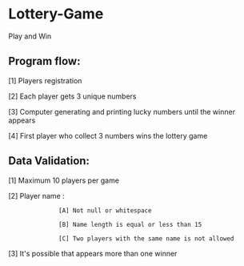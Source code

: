 # Lottery-Game
Play and Win

Program flow:
-----------------------
[1] Players registration

[2] Each player gets 3 unique numbers

[3] Computer generating and printing lucky numbers until the winner appears

[4] First player who collect 3 numbers wins the lottery game

Data Validation:
-----------------------
[1] Maximum 10 players per game

[2] Player name :

                  [A] Not null or whitespace

                  [B] Name length is equal or less than 15
                  
                  [C] Two players with the same name is not allowed
                  
[3] It's possible that appears more than one winner                 

